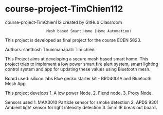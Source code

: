 # course-project-TimChien112
course-project-TimChien112 created by GitHub Classroom

                       Mesh based Smart Home (Home Automation)
This project is developed as final project for the course ECEN 5823.

Authors: santhosh Thummanapalli 
         Tim chien

This Project aims at developing a secure mesh based smart home. This project tries to implement a low power smart fire alert system, smart lighting control system and app for updating these values using Bluetooth mesh.

Board used: silicon labs Blue gecko starter kit - BRD4001A and Bluetooth Mesh App

This project develops 1. A low power Node.
                      2. Fiend node. 
                      3. Proxy Node.

Sensors used 1. MAX3010 Particle sensor for smoke detection 
             2. APDS 9301 Ambient light sensor for light intensity detection 
             3. 5mm IR break out board.
